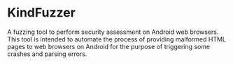 # KindFuzzer
A fuzzing tool to perform security assessment on Android web browsers. This tool is intended to automate the 
process of providing malformed HTML pages to web browsers on Android for the purpose of triggering some crashes and parsing errors. 

